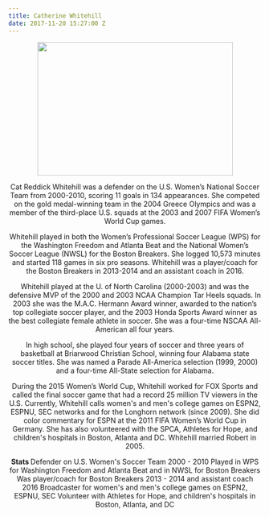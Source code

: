 ```yaml
---
title: Catherine Whitehill
date: 2017-11-20 15:27:00 Z
---
```


<div style="text-align: center;">
<img src="https://goaia.org/Media/Default/Events/NOC/Catherine%20Whitehall.jpg" Height="265" Width="389">
<p>Cat Reddick Whitehill was a defender on the U.S. Women’s National Soccer Team from 2000-2010, scoring 11 goals in 134 appearances. She competed on the gold medal-winning team in the 2004 Greece Olympics and was a member of the third-place U.S. squads at the 2003 and 2007 FIFA Women’s World Cup games.</p>

<p>Whitehill played in both the Women’s Professional Soccer League (WPS) for the Washington Freedom and Atlanta Beat and the National Women’s Soccer League (NWSL) for the Boston Breakers. She logged 10,573 minutes and started 118 games in six pro seasons. Whitehill was a player/coach for the Boston Breakers in 2013-2014 and an assistant coach in 2016.</p>

<p>Whitehill played at the U. of North Carolina (2000-2003) and was the defensive MVP of the 2000 and 2003 NCAA Champion Tar Heels squads. In 2003 she was the M.A.C. Hermann Award winner, awarded to the nation’s top collegiate soccer player, and the 2003 Honda Sports Award winner as the best collegiate female athlete in soccer. She was a four-time NSCAA All-American all four years.</p>

<p>In high school, she played four years of soccer and three years of basketball at Briarwood Christian School, winning four Alabama state soccer titles. She was named a Parade All-America selection (1999, 2000) and a four-time All-State selection for Alabama.</p>

<p>During the 2015 Women’s World Cup, Whitehill worked for FOX Sports and called the final soccer game that had a record 25 million TV viewers in the U.S. Currently, Whitehill calls women's and men's college games on ESPN2, ESPNU, SEC networks and for the Longhorn network (since 2009). She did color commentary for ESPN at the 2011 FIFA Women’s World Cup in Germany. She has also volunteered with the SPCA, Athletes for Hope, and children's hospitals in Boston, Atlanta and DC. Whitehill married Robert in 2005.</p>

<body>
<b>
Stats
</b>
Defender on U.S. Women's Soccer Team 2000 - 2010
Played in WPS for Washington Freedom and Atlanta Beat and in NWSL for Boston Breakers
Was player/coach for Boston Breakers 2013 - 2014 and assistant coach 2016
Broadcaster for women's and men's college games on ESPN2, ESPNU, SEC
Volunteer with Athletes for Hope, and children's hospitals in Boston, Atlanta, and DC
</body>

